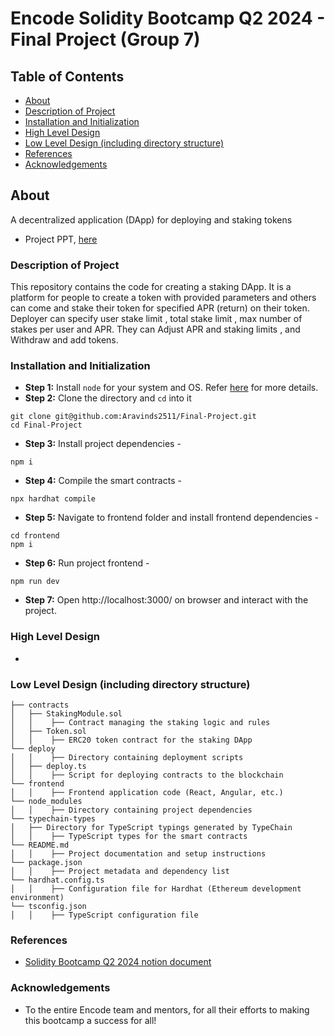 # Encode Solidity Bootcamp Q2 2024 - Final Project (Group 7)

## Table of Contents
- [About](#about)
- [Description of Project](#description-of-project)
- [Installation and Initialization](#installation-and-initialization)
- [High Level Design](#high-level-design)
- [Low Level Design (including directory structure)](#low-level-design-including-directory-structure)
- [References](#references)
- [Acknowledgements](#acknowledgements)

## About
A decentralized application (DApp) for deploying and staking tokens
- Project PPT, [here](https://docs.google.com/presentation/d/1WeDXMRLH5CgoY6WR5GYedXd1Aj11W19T/edit?usp=sharing&ouid=109898555287264560472&rtpof=true&sd=true)

### Description of Project
This repository contains the code for creating a staking DApp. It is a platform for people to create a token with provided parameters and others can come and stake their token for specified APR (return) on their token. Deployer can specify user stake limit , total stake limit , max number of stakes per user and APR. They can Adjust APR and staking limits , and Withdraw and add tokens.

### Installation and Initialization
- **Step 1:** Install `node` for your system and OS. Refer [here](https://nodejs.org/en/download/package-manager) for more details.
- **Step 2:** Clone the directory and `cd` into it
```
git clone git@github.com:Aravinds2511/Final-Project.git
cd Final-Project
```
- **Step 3:** Install project dependencies -
```
npm i
```
- **Step 4:** Compile the smart contracts -
```
npx hardhat compile
```
- **Step 5:** Navigate to frontend folder and install frontend dependencies -
```
cd frontend
npm i
```
- **Step 6:** Run project frontend -
```
npm run dev
```
- **Step 7:** Open  http://localhost:3000/ on browser and interact with the project.

### High Level Design
- <INSERT>

### Low Level Design (including directory structure)
```
├── contracts
│   ├── StakingModule.sol
│   │    ├── Contract managing the staking logic and rules
│   ├── Token.sol
│   │    ├── ERC20 token contract for the staking DApp
└── deploy
│   │    ├── Directory containing deployment scripts
│   ├── deploy.ts
│   │    ├── Script for deploying contracts to the blockchain
└── frontend
│   │    ├── Frontend application code (React, Angular, etc.)
└── node_modules
│   │    ├── Directory containing project dependencies
└── typechain-types
│   ├── Directory for TypeScript typings generated by TypeChain
│   │    ├── TypeScript types for the smart contracts
└── README.md
│   │    ├── Project documentation and setup instructions
└── package.json
│   │    ├── Project metadata and dependency list
└── hardhat.config.ts
│   │    ├── Configuration file for Hardhat (Ethereum development environment)
└── tsconfig.json
│   │    ├── TypeScript configuration file
```

### References
- [Solidity Bootcamp Q2 2024 notion document](https://encodeclub.notion.site/Solidity-Bootcamp-Q2-2024-6b85c86e64234d0d898ede00e53ff1f8)

### Acknowledgements
- To the entire Encode team and mentors, for all their efforts to making this bootcamp a success for all! 